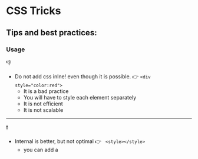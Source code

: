 # CSS Tricks 

## Tips and best practices:

### Usage

:-1:

* Do not add css inlne! even though it is possible. :point_right: ```<div style="color:red">```
    * It is a bad practice 
    * You will have to style each element separately
    * It is not efficient
    * It is not scalable

**************************

:exclamation:

* Internal is better, but not optimal :point_right: ```  <style></style> ```
    * you can add a <style> tag to the HTML where the elements will be styled, but it can only be used in one file
    * Which will make the the file larger

**************************

:thumbsup:

* External is the Best :point_right: ``` <link href="style.css"> ```
    * Keeps the styles separate from HTML
    * Improve readability and reusability

#### Don't forget that CSS is read from top to bottom, so the order metters, eg:. 

In this example the last line will override all the other border attributes:
```
p {
    border-top: 5px solid blue;
    border-right: 2px dotted green;
    border-bottom: 5px dashed red;
    border-left: 2px dotted green;
    border: 3px solid green;
}
```

#### There are several ways for setting properties: 
```
p {
    padding-top: 10px;
    padding-right: 20px;
    padding-bottom: 10px;
    padding-left: 20px;

        /* OR Defining the values started by the top and following clockwise */
    padding: 10px 20px 10px 20px;

       /* OR Defininig the top and bottom as 10px and the left and right as 20px*/
    padding: 10px 20px;

       /* OR when the element has the same padding all around*/
    padding: 20px;
}
```

#### The box model properties:
* padding: used to generate space around an element's content, inside of any defined borders.  
* border: allow you to specify the style, width, and color of an element's border.  
* margin: used to create space around elements, outside of any defined borders.  
* content: the element itself.

![](./readme/img/element_attributes_1.png)


**************************

### Selector diagram:

![](./readme/img/css_selector_diag.png)

**************************

### Colors and Fonts:

#### how you can define the color of your HTML elements:

* HTML color names: eg: red, blue, yellow, etc.
* Hexadecimal: ```#FF652F```
    * when code has the same number repeated 6 times ->  #333 is the same as #333333
* rgb/rgba
    * red, green, blue -> ```rgb(255, 202, 47)``` 
    * red, green, blue, alpha(defines the transparency of the image) -> ```rgba(255, 101, 47, 1)```
    * A good resource to pick the right [color](https://htmlcolorcodes.com/)
    * A good resource to pick some beautiful [color combinations](https://www.canva.com/learn/100-color-combinations/)

#### Web Safe Fonts:  
* works in all browsers, eg:. Arial, Helvetica, Times Nem Roman, Verdana  
* ```font-family: Arial, Helvetica, sans-serif``` -> to ensure a fallback of the fonts, in case one of them is not available.

**************************

### Units and measurement:  
* Absolute units : physical units of lenght eg:. ```px```; Absolute length units approximate the actual measurement on a screen  
* Relative units, are relative to another length value eg:. ```em``` is based on the size of an element's font -> if the font size is 16px then 1em would equal 16px. 0.5em would equal to 8px.

#### Absolute Lengths:  
Unit| Description
-------------------|------------------------------------------------
cm  |centimeters
mm  |millimeters
in  |inches (1in = 96px = 2.54cm)
px *|pixels (1px = 1/96th of 1in)
pt  |points (1pt = 1/72 of 1in)
pc  |picas (1pc = 12 pt)

#### Relative Lengths:  
Unit| Description
-------------------|-------------------------------------------------------------------------
em  |Relative to the font-size of the element (2em means 2 times the size of the current font)	
ex  |Relative to the x-height of the current font (rarely used)	
ch  |Relative to the width of the "0" (zero)	
rem |Relative to font-size of the root element	
vw  |Relative to 1% of the width of the viewport*	
vh  |Relative to 1% of the height of the viewport*	
vmin|Relative to 1% of viewport's* smaller dimension	
vmax|Relative to 1% of viewport's* larger dimension	
%	|Relative to the parent element


### identifiyng the element on it's respective CSS file:

* id : starts with # -> indicates that that element is being used only one time (it is unique at your page)
```
    #mainHeader {
        ....
    }
```

* class: starts with . -> indicates that that element is being used multiple times in different places at your page.
```
    .container {
        ....
    }
```



# Ensuring responsiveness